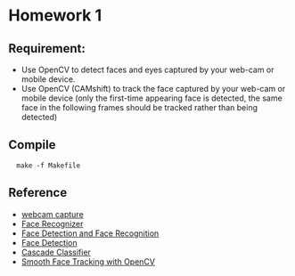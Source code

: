 # Homework 1

## Requirement:

- Use OpenCV to detect faces and eyes captured by your web-cam or mobile device.
- Use OpenCV (CAMshift) to track the face captured by your web-cam or mobile device (only the first-time appearing face is detected, the same face in the following frames should be tracked rather than being detected)

## Compile

```
  make -f Makefile
```

## Reference

- [webcam capture](http://vincecc.blogspot.tw/2013/11/opencv-webcam-capture.html)
- [Face Recognizer](http://ccw1986.blogspot.tw/2013/06/opencvfacerecognizer.html)
- [Face Detection and Face Recognition](http://www.shervinemami.info/faceRecognition.html)
- [Face Detection](https://cg2010studio.wordpress.com/2011/04/26/opencv-人臉偵測-face-detection/)
- [Cascade Classifier](http://docs.opencv.org/doc/tutorials/objdetect/cascade_classifier/cascade_classifier.html)
- [Smooth Face Tracking with OpenCV](http://synaptitude.me/blog/smooth-face-tracking-using-opencv/)

